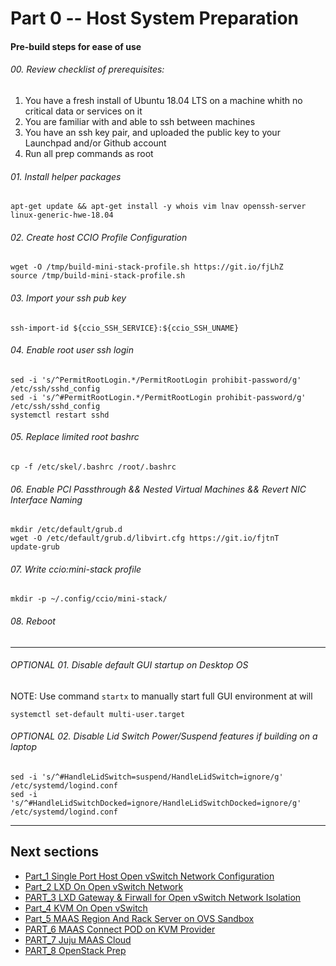 # Part 0 -- Host System Preparation
#### Pre-build steps for ease of use

###### 00. Review checklist of prerequisites:
  1. You have a fresh install of Ubuntu 18.04 LTS on a machine whith no critical data or services on it
  2. You are familiar with and able to ssh between machines
  3. You have an ssh key pair, and uploaded the public key to your Launchpad and/or Github account
  4. Run all prep commands as root

###### 01. Install helper packages
```
apt-get update && apt-get install -y whois vim lnav openssh-server linux-generic-hwe-18.04
```
###### 02. Create host CCIO Profile Configuration
```
wget -O /tmp/build-mini-stack-profile.sh https://git.io/fjLhZ
source /tmp/build-mini-stack-profile.sh
```
###### 03. Import your ssh pub key
```
ssh-import-id ${ccio_SSH_SERVICE}:${ccio_SSH_UNAME}
```
###### 04. Enable root user ssh login
```
sed -i 's/^PermitRootLogin.*/PermitRootLogin prohibit-password/g' /etc/ssh/sshd_config
sed -i 's/^#PermitRootLogin.*/PermitRootLogin prohibit-password/g' /etc/ssh/sshd_config
systemctl restart sshd
```
###### 05. Replace limited root bashrc
```
cp -f /etc/skel/.bashrc /root/.bashrc
```
###### 06. Enable PCI Passthrough && Nested Virtual Machines && Revert NIC Interface Naming
```
mkdir /etc/default/grub.d
wget -O /etc/default/grub.d/libvirt.cfg https://git.io/fjtnT
update-grub
```
###### 07. Write ccio:mini-stack profile
```
mkdir -p ~/.config/ccio/mini-stack/
```
###### 08. Reboot
-------
###### OPTIONAL 01. Disable default GUI startup on Desktop OS
  NOTE: Use command `startx` to manually start full GUI environment at will
```
systemctl set-default multi-user.target
```
###### OPTIONAL 02. Disable Lid Switch Power/Suspend features if building on a laptop
```
sed -i 's/^#HandleLidSwitch=suspend/HandleLidSwitch=ignore/g' /etc/systemd/logind.conf
sed -i 's/^#HandleLidSwitchDocked=ignore/HandleLidSwitchDocked=ignore/g' /etc/systemd/logind.conf
```
-------
## Next sections
- [Part_1 Single Port Host Open vSwitch Network Configuration]
- [Part_2 LXD On Open vSwitch Network]
- [PART_3 LXD Gateway & Firwall for Open vSwitch Network Isolation]
- [Part_4 KVM On Open vSwitch]
- [Part_5 MAAS Region And Rack Server on OVS Sandbox]
- [PART_6 MAAS Connect POD on KVM Provider]
- [PART_7 Juju MAAS Cloud]
- [PART_8 OpenStack Prep]

<!-- Markdown link & img dfn's -->
[Part_0 Host System Prep]: https://github.com/KathrynMorgan/mini-stack/tree/master/0_Host_System_Prep
[Part_1 Single Port Host Open vSwitch Network Configuration]: https://github.com/KathrynMorgan/mini-stack/tree/master/1_Single_Port_Host-Open_vSwitch_Network_Configuration
[Part_2 LXD On Open vSwitch Network]: https://github.com/KathrynMorgan/mini-stack/tree/master/2_LXD-On-OVS
[PART_3 LXD Gateway & Firwall for Open vSwitch Network Isolation]: https://github.com/KathrynMorgan/mini-stack/tree/master/3_LXD_Network_Gateway
[Part_4 KVM On Open vSwitch]: https://github.com/KathrynMorgan/mini-stack/tree/master/4_KVM_On_Open_vSwitch
[Part_5 MAAS Region And Rack Server on OVS Sandbox]: https://github.com/KathrynMorgan/mini-stack/tree/master/5_MAAS-Rack_And_Region_Ctl-On-Open_vSwitch
[PART_6 MAAS Connect POD on KVM Provider]: https://github.com/KathrynMorgan/mini-stack/tree/master/6_MAAS-Connect_POD_KVM-Provider
[PART_7 Juju MAAS Cloud]: https://github.com/KathrynMorgan/mini-stack/tree/master/7_Juju_MAAS_Cloud
[PART_8 OpenStack Prep]: https://github.com/KathrynMorgan/mini-stack/tree/master/8_OpenStack_Prep
